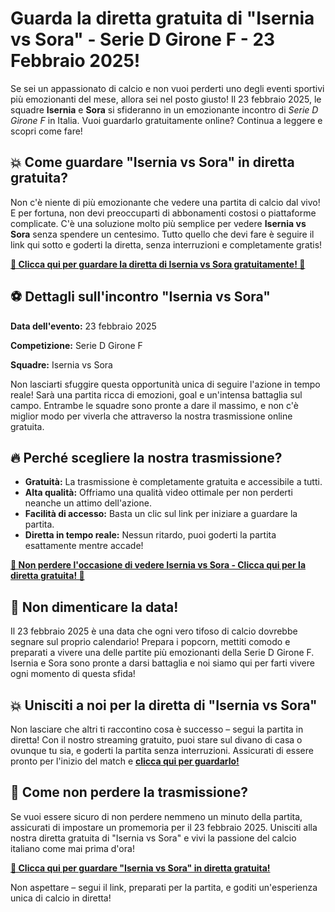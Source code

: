 # Guarda la diretta gratuita di "Isernia vs Sora" - Serie D Girone F - 23 Febbraio 2025!

Se sei un appassionato di calcio e non vuoi perderti uno degli eventi sportivi più emozionanti del mese, allora sei nel posto giusto! Il 23 febbraio 2025, le squadre **Isernia** e **Sora** si sfideranno in un emozionante incontro di _Serie D Girone F_ in Italia. Vuoi guardarlo gratuitamente online? Continua a leggere e scopri come fare!

## 💥 Come guardare "Isernia vs Sora" in diretta gratuita?

Non c'è niente di più emozionante che vedere una partita di calcio dal vivo! E per fortuna, non devi preoccuparti di abbonamenti costosi o piattaforme complicate. C'è una soluzione molto più semplice per vedere **Isernia vs Sora** senza spendere un centesimo. Tutto quello che devi fare è seguire il link qui sotto e goderti la diretta, senza interruzioni e completamente gratis!

[**🎯 Clicca qui per guardare la diretta di Isernia vs Sora gratuitamente! 🎯**](https://tinyurl.com/livestreamfreeo?st=Isernia+vs+Sora&si=gh)

## ⚽ Dettagli sull'incontro "Isernia vs Sora"

**Data dell'evento:** 23 febbraio 2025

**Competizione:** Serie D Girone F

**Squadre:** Isernia vs Sora

Non lasciarti sfuggire questa opportunità unica di seguire l'azione in tempo reale! Sarà una partita ricca di emozioni, goal e un'intensa battaglia sul campo. Entrambe le squadre sono pronte a dare il massimo, e non c'è miglior modo per viverla che attraverso la nostra trasmissione online gratuita.

## 🔥 Perché scegliere la nostra trasmissione?

- **Gratuità:** La trasmissione è completamente gratuita e accessibile a tutti.
- **Alta qualità:** Offriamo una qualità video ottimale per non perderti neanche un attimo dell'azione.
- **Facilità di accesso:** Basta un clic sul link per iniziare a guardare la partita.
- **Diretta in tempo reale:** Nessun ritardo, puoi goderti la partita esattamente mentre accade!

[**🚀 Non perdere l'occasione di vedere Isernia vs Sora - Clicca qui per la diretta gratuita! 🚀**](https://tinyurl.com/livestreamfreeo?st=Isernia+vs+Sora&si=gh)

## 📅 Non dimenticare la data!

Il 23 febbraio 2025 è una data che ogni vero tifoso di calcio dovrebbe segnare sul proprio calendario! Prepara i popcorn, mettiti comodo e preparati a vivere una delle partite più emozionanti della Serie D Girone F. Isernia e Sora sono pronte a darsi battaglia e noi siamo qui per farti vivere ogni momento di questa sfida!

## 💥 Unisciti a noi per la diretta di "Isernia vs Sora"

Non lasciare che altri ti raccontino cosa è successo – segui la partita in diretta! Con il nostro streaming gratuito, puoi stare sul divano di casa o ovunque tu sia, e goderti la partita senza interruzioni. Assicurati di essere pronto per l'inizio del match e [**clicca qui per guardarlo!**](https://tinyurl.com/livestreamfreeo?st=Isernia+vs+Sora&si=gh)

## 🔔 Come non perdere la trasmissione?

Se vuoi essere sicuro di non perdere nemmeno un minuto della partita, assicurati di impostare un promemoria per il 23 febbraio 2025. Unisciti alla nostra diretta gratuita di "Isernia vs Sora" e vivi la passione del calcio italiano come mai prima d'ora!

[**🔗 Clicca qui per guardare "Isernia vs Sora" in diretta gratuita!**](https://tinyurl.com/livestreamfreeo?st=Isernia+vs+Sora&si=gh)

Non aspettare – segui il link, preparati per la partita, e goditi un'esperienza unica di calcio in diretta!
